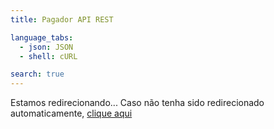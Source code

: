 ```yaml
---
title: Pagador API REST

language_tabs:
  - json: JSON
  - shell: cURL

search: true
---
```


Estamos redirecionando...
Caso não tenha sido redirecionado automaticamente, <a href="https://braspag.github.io//manual/braspag-pagador">clique aqui</a>
